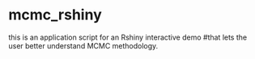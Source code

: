 # mcmc_rshiny
this is an application script for an Rshiny interactive demo #that lets the user better understand MCMC methodology.
